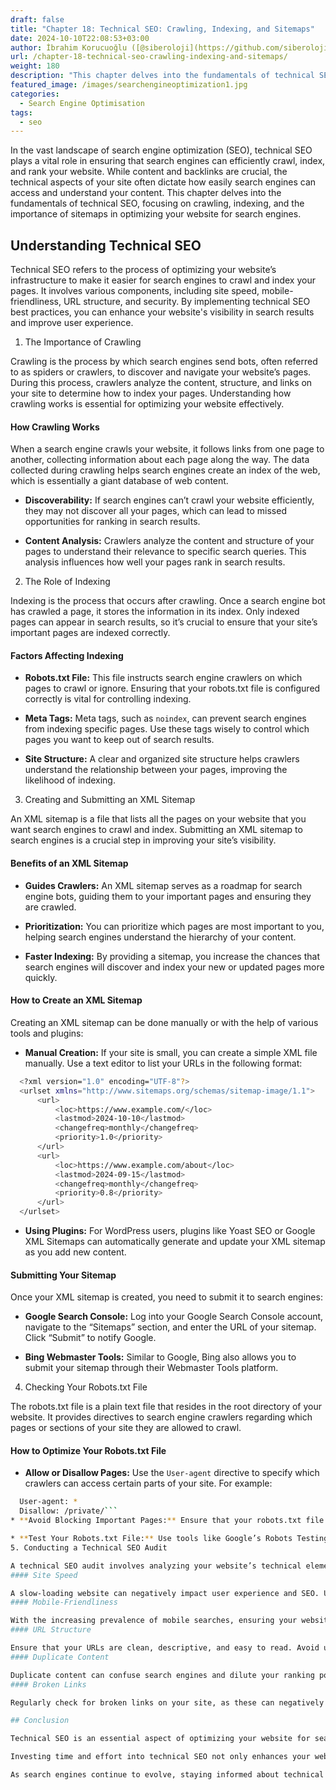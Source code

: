 ```yaml
---
draft: false
title: "Chapter 18: Technical SEO: Crawling, Indexing, and Sitemaps"
date: 2024-10-10T22:08:53+03:00
author: İbrahim Korucuoğlu ([@siberoloji](https://github.com/siberoloji))
url: /chapter-18-technical-seo-crawling-indexing-and-sitemaps/
weight: 180
description: "This chapter delves into the fundamentals of technical SEO, focusing on crawling, indexing, and the importance of sitemaps in optimizing your website for search engines."
featured_image: /images/searchengineoptimization1.jpg
categories:
  - Search Engine Optimisation
tags:
  - seo
---
```

In the vast landscape of search engine optimization (SEO), technical SEO plays a vital role in ensuring that search engines can efficiently crawl, index, and rank your website. While content and backlinks are crucial, the technical aspects of your site often dictate how easily search engines can access and understand your content. This chapter delves into the fundamentals of technical SEO, focusing on crawling, indexing, and the importance of sitemaps in optimizing your website for search engines.

## Understanding Technical SEO

Technical SEO refers to the process of optimizing your website’s infrastructure to make it easier for search engines to crawl and index your pages. It involves various components, including site speed, mobile-friendliness, URL structure, and security. By implementing technical SEO best practices, you can enhance your website's visibility in search results and improve user experience.

1. The Importance of Crawling

Crawling is the process by which search engines send bots, often referred to as spiders or crawlers, to discover and navigate your website’s pages. During this process, crawlers analyze the content, structure, and links on your site to determine how to index your pages. Understanding how crawling works is essential for optimizing your website effectively.
#### How Crawling Works

When a search engine crawls your website, it follows links from one page to another, collecting information about each page along the way. The data collected during crawling helps search engines create an index of the web, which is essentially a giant database of web content.
* **Discoverability:** If search engines can’t crawl your website efficiently, they may not discover all your pages, which can lead to missed opportunities for ranking in search results.

* **Content Analysis:** Crawlers analyze the content and structure of your pages to understand their relevance to specific search queries. This analysis influences how well your pages rank in search results.
2. The Role of Indexing

Indexing is the process that occurs after crawling. Once a search engine bot has crawled a page, it stores the information in its index. Only indexed pages can appear in search results, so it’s crucial to ensure that your site’s important pages are indexed correctly.
#### Factors Affecting Indexing
* **Robots.txt File:** This file instructs search engine crawlers on which pages to crawl or ignore. Ensuring that your robots.txt file is configured correctly is vital for controlling indexing.

* **Meta Tags:** Meta tags, such as `noindex`, can prevent search engines from indexing specific pages. Use these tags wisely to control which pages you want to keep out of search results.

* **Site Structure:** A clear and organized site structure helps crawlers understand the relationship between your pages, improving the likelihood of indexing.
3. Creating and Submitting an XML Sitemap

An XML sitemap is a file that lists all the pages on your website that you want search engines to crawl and index. Submitting an XML sitemap to search engines is a crucial step in improving your site’s visibility.
#### Benefits of an XML Sitemap
* **Guides Crawlers:** An XML sitemap serves as a roadmap for search engine bots, guiding them to your important pages and ensuring they are crawled.

* **Prioritization:** You can prioritize which pages are most important to you, helping search engines understand the hierarchy of your content.

* **Faster Indexing:** By providing a sitemap, you increase the chances that search engines will discover and index your new or updated pages more quickly.

#### How to Create an XML Sitemap

Creating an XML sitemap can be done manually or with the help of various tools and plugins:
* **Manual Creation:** If your site is small, you can create a simple XML file manually. Use a text editor to list your URLs in the following format:

```bash
  <?xml version="1.0" encoding="UTF-8"?>
  <urlset xmlns="http://www.sitemaps.org/schemas/sitemap-image/1.1">
      <url>
          <loc>https://www.example.com/</loc>
          <lastmod>2024-10-10</lastmod>
          <changefreq>monthly</changefreq>
          <priority>1.0</priority>
      </url>
      <url>
          <loc>https://www.example.com/about</loc>
          <lastmod>2024-09-15</lastmod>
          <changefreq>monthly</changefreq>
          <priority>0.8</priority>
      </url>
  </urlset>
```
* **Using Plugins:** For WordPress users, plugins like Yoast SEO or Google XML Sitemaps can automatically generate and update your XML sitemap as you add new content.

#### Submitting Your Sitemap

Once your XML sitemap is created, you need to submit it to search engines:
* **Google Search Console:** Log into your Google Search Console account, navigate to the “Sitemaps” section, and enter the URL of your sitemap. Click “Submit” to notify Google.

* **Bing Webmaster Tools:** Similar to Google, Bing also allows you to submit your sitemap through their Webmaster Tools platform.
4. Checking Your Robots.txt File

The robots.txt file is a plain text file that resides in the root directory of your website. It provides directives to search engine crawlers regarding which pages or sections of your site they are allowed to crawl.
#### How to Optimize Your Robots.txt File
* **Allow or Disallow Pages:** Use the `User-agent` directive to specify which crawlers can access certain parts of your site. For example:

```bash
  User-agent: *
  Disallow: /private/```
* **Avoid Blocking Important Pages:** Ensure that your robots.txt file doesn’t inadvertently block access to important pages that you want indexed.

* **Test Your Robots.txt File:** Use tools like Google’s Robots Testing Tool to check for errors and ensure that your directives are functioning as intended.
5. Conducting a Technical SEO Audit

A technical SEO audit involves analyzing your website’s technical elements to identify issues that could hinder crawling and indexing. Here are key areas to focus on during your audit:
#### Site Speed

A slow-loading website can negatively impact user experience and SEO. Use tools like Google PageSpeed Insights or GTmetrix to analyze your site’s speed and identify areas for improvement.
#### Mobile-Friendliness

With the increasing prevalence of mobile searches, ensuring your website is mobile-friendly is crucial. Use Google’s Mobile-Friendly Test to check your site’s responsiveness.
#### URL Structure

Ensure that your URLs are clean, descriptive, and easy to read. Avoid using lengthy strings of numbers or special characters, as these can confuse both users and search engines.
#### Duplicate Content

Duplicate content can confuse search engines and dilute your ranking potential. Use canonical tags to indicate the preferred version of a page when duplicate content exists.
#### Broken Links

Regularly check for broken links on your site, as these can negatively impact user experience and crawling efficiency. Use tools like Screaming Frog or Ahrefs to identify and fix broken links.

## Conclusion

Technical SEO is an essential aspect of optimizing your website for search engines. By understanding how crawling and indexing work, creating and submitting an XML sitemap, and checking your robots.txt file, you can improve your site’s visibility and performance in search results.

Investing time and effort into technical SEO not only enhances your website’s search engine rankings but also contributes to a better user experience. Regularly conducting technical audits will help you identify and address issues, ensuring that your site remains accessible and optimized for both users and search engines.

As search engines continue to evolve, staying informed about technical SEO best practices will position your website for success in the competitive online landscape. By implementing these strategies, you can create a strong foundation for your SEO efforts and drive organic traffic to your website.
